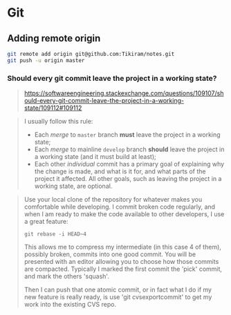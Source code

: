 
# Git

## Adding remote origin

```bash
git remote add origin git@github.com:Tikiram/notes.git
git push -u origin master
```



### Should every git commit leave the project in a working state?

> https://softwareengineering.stackexchange.com/questions/109107/should-every-git-commit-leave-the-project-in-a-working-state/109112#109112

>I usually follow this rule:
> - Each *merge* to `master` branch **must** leave the project in a working state;
> - Each *merge* to mainline `develop` branch **should** leave the project in a working state (and it must build at least);
> - Each other *individual* commit has a primary goal of explaining why the change is made, and what is it for, and what parts of the project it affected. All other goals, such as leaving the project in a working state, are optional.

>Use your local clone of the repository for whatever makes you comfortable while developing.
>I commit broken code regularly, and when I am ready to make the code available to other developers, I use a great feature:
>```
>git rebase -i HEAD~4
>```
>This allows me to compress my intermediate (in this case 4 of them), possibly broken, commits into one good commit. You will be presented with an editor allowing you to choose how those commits are compacted. Typically I marked the first commit the 'pick' commit, and mark the others 'squash'.
>
>Then I can push that one atomic commit, or in fact what I do if my new feature is really ready, is use 'git cvsexportcommit' to get my work into the existing CVS repo.
